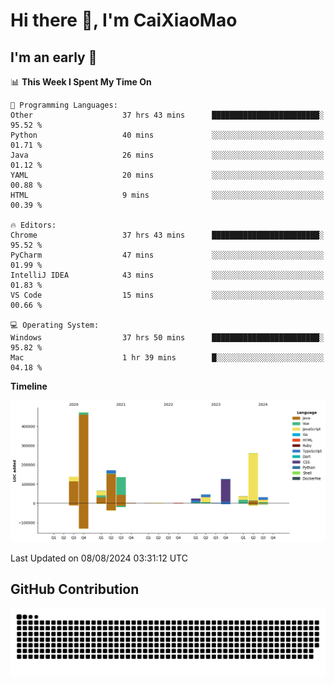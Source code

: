 # Hi there 👋, I'm CaiXiaoMao

## I'm an early 🐤
<!--START_SECTION:waka-->
📊 **This Week I Spent My Time On** 

```text
💬 Programming Languages: 
Other                    37 hrs 43 mins      ████████████████████████░   95.52 % 
Python                   40 mins             ░░░░░░░░░░░░░░░░░░░░░░░░░   01.71 % 
Java                     26 mins             ░░░░░░░░░░░░░░░░░░░░░░░░░   01.12 % 
YAML                     20 mins             ░░░░░░░░░░░░░░░░░░░░░░░░░   00.88 % 
HTML                     9 mins              ░░░░░░░░░░░░░░░░░░░░░░░░░   00.39 % 

🔥 Editors: 
Chrome                   37 hrs 43 mins      ████████████████████████░   95.52 % 
PyCharm                  47 mins             ░░░░░░░░░░░░░░░░░░░░░░░░░   01.99 % 
IntelliJ IDEA            43 mins             ░░░░░░░░░░░░░░░░░░░░░░░░░   01.83 % 
VS Code                  15 mins             ░░░░░░░░░░░░░░░░░░░░░░░░░   00.66 % 

💻 Operating System: 
Windows                  37 hrs 50 mins      ████████████████████████░   95.82 % 
Mac                      1 hr 39 mins        █░░░░░░░░░░░░░░░░░░░░░░░░   04.18 % 
```

**Timeline**

![Lines of Code chart](https://raw.githubusercontent.com/caixiaomao/caixiaomao/main/assets/bar_graph.png)


 Last Updated on 08/08/2024 03:31:12 UTC
<!--END_SECTION:waka-->

## GitHub Contribution
<picture>
  <source media="(prefers-color-scheme: dark)" srcset="/dist/snake/github-contribution-grid-snake-dark.svg" />
  <source media="(prefers-color-scheme: light)" srcset="/dist/snake/github-contribution-grid-snake.svg" />
  <img alt="github contribution grid snake animation" src="/dist/snake/github-contribution-grid-snake.svg" />
</picture>
